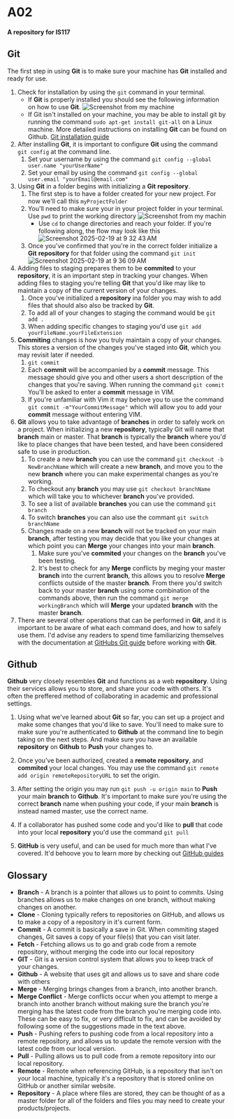 # A02
#### A repository for IS117

## Git

The first step in using **Git** is to make sure your machine has **Git** installed and ready for use.
1. Check for installation by using the ```git``` command in your terminal.
   * If **Git** is properly installed you should see the following information on how to use **Git**.
   ![Screenshot from my machine](https://github.com/user-attachments/assets/d8da964b-46d4-47d8-9a20-3189b246f73c)
   * If Git isn't installed on your machine, you may be able to install git by running the command ```sudo apt-get install git-all``` on a Linux machine. More detailed instructions on installing **Git** can be found on Github. [Git installation guide](https://github.com/git-guides/install-git)
2. After installing **Git**, it is important to configure **Git** using the command ```git config``` at the command line.
   1. Set your username by using the command ```git config --global user.name "yourUserName"``` 
   2. Set your email by using the command ```git config --global user.email "yourEmail@email.com"```
3. Using **Git** in a folder begins with initializing a **Git** **repository**.
   1. The first step is to have a folder created for your new project. For now we'll call this ```myProjectFolder```
   2. You'll need to make sure your in your project folder in your terminal. Use ```pwd``` to print the working directory
        ![Screenshot from my machin](https://github.com/user-attachments/assets/c8d42a3a-69ad-45a5-afa3-ee093e361367)
      * Use ```cd``` to change directories and reach your folder. If you're following along, the flow may look like this
        ![Screenshot 2025-02-19 at 9 32 43 AM](https://github.com/user-attachments/assets/aeb553fb-0af9-45fa-972f-0d8f289ed116)
   3. Once you've confirmed that you're in the correct folder initialize a **Git** **repository** for that folder using the command
      ```git init```
      ![Screenshot 2025-02-19 at 9 36 09 AM](https://github.com/user-attachments/assets/e1fa0dd9-852a-4667-a2b3-07a82b7506ec)
  4. Adding files to staging prepares them to be **commited** to your **repository**, it is an important step in tracking your changes. When adding files to staging you're telling **Git** that you'd like may like to maintain a copy of the current version of your changes.
     1. Once you've initialized a **repository** ina folder you may wish to add files that should also also be tracked by **Git**.
     2. To add all of your changes to staging the command would be ```git add .```
     3. When adding specific changes to staging you'd use ```git add yourFileName.yourFileExtension```
  5. **Commiting** changes is how you truly maintain a copy of your changes. This stores a version of the changes you've staged into **Git**, which you may revisit later if needed.
     1. ```git commit```
     2. Each **commit** will be accompanied by a **commit** message. This message should give you and other users a short description of the changes that you're saving. When running the command ```git commit``` You'll be asked to enter a **commit** message in VIM.
     3. If you're unfamiliar with Vim it may behove you to use the command ```git commit -m"YourCommitMessage"``` which will allow you to add your **commit** message without entering VIM.
  6. **Git** allows you to take advantage of **branches** in order to safely work on a project. When initializing a new **repository**, typically Git will name that **branch** main or master. That **branch** is typically the **branch** where you'd like to place changes that have been tested, and have been considered safe to use in production.
     1. To create a new **branch** you can use the command ```git checkout -b NewBranchName``` which will create a new **branch**, and move you to the new **branch** where you can make experimental changes as you're working.
     2. To checkout any **branch** you may use ```git checkout branchName``` which will take you to whichever **branch** you've provided.
     3. To see a list of available **branches** you can use the command ```git branch```
     4. To switch **branches** you can also use the commant ```git switch branchName```
     5. Changes made on a new **branch** will not be tracked on your main **branch**, after testing you may decide that you like your changes at which point you can **Merge** your changes into your main **branch**.
        1. Make sure you've **commited** your changes on the **branch** you've been testing.
        2. It's best to check for any **Merge** conflicts by meging your master **branch** into the current **branch**, this allows you to resolve **Merge** conflicts outside of the master **branch**. From there you'd switch back to your master **branch** using some combination of the commands above, then run the command ```git merge workingBranch``` which will **Merge** your updated **branch** with the master **branch**. 
7. There are several other operations that can be performed in **Git**, and it is important to be aware of what each command does, and how to safely use them. I'd advise any readers to spend time familiarizing themselves with the documentation at [GitHubs Git guide](https://github.com/git-guides) before working with **Git**.


## Github

**Github** very closely resembles **Git** and functions as a web **repository**. Using their services allows you to store, and share your code with others. It's often the preffered method of collaborating in academic and professional settings.

1. Using what we've learned about **Git** so far, you can set up a project and make some changes that you'd like to save. You'll need to make sure to make sure you're authenticated to **Github** at the command line to begin taking on the next steps. And make sure you have an available **repository** on **Github** to **Push**
 your changes to.
2. Once you've been authorized, created a **remote** **repository**, and **commited** your local changes. You may use the command ```git remote add origin remoteRepositoryURL``` to set the origin.
3. After setting the origin you may run ```git push -u origin main``` to **Push**
 your main **branch** to **Github**. It's important to make sure you're using the correct **branch** name when pushing your code, if your main **branch** is instead named master, use the correct name.
4. If a collaborator has pushed some code and you'd like to **pull** that code into your local **repository** you'd use the command ```git pull```

5. **GitHub** is very useful, and can be used for much more than what I've covered. It'd behoove you to learn more by checking out  [GitHub guides](https://github.com/git-guides)


## Glossary 


* **Branch** - A branch is a pointer that allows us to point to commits. Using branches allows us to make changes on one branch, without making changes on another.
* **Clone** - Cloning typically refers to repositories on GitHub, and allows us to make a copy of a repository in it's current form.
* **Commit** - A commit is basically a save in Git. When commiting staged changes, Git saves a copy of your file(s) that you can visit later.
* **Fetch** - Fetching allows us to go and grab code from a remote repository, without merging the code into our local repository
* **GIT** - Git is a version control system that allows you to keep track of your changes.
* **Github** - A website that uses git and allows us to save and share code with others
* **Merge** - Merging brings changes from a branch, into another branch.
* **Merge Conflict** - Merge conflicts occur when you attempt to merge a branch into another branch without making sure the branch you're merging has the latest code from the branch you're merging code into. These can be easy to fix, or very difficult to fix, and can be avoided by following some of the suggestions made in the text above.
* **Push** - Pushing refers to pushing code from a local repository into a remote repository, and allows us to update the remote version with the latest code from our local version.
* **Pull** - Pulling allows us to pull code from a remote repository into our local repository.
* **Remote** - Remote when referencing GitHub, is a repository that isn't on your local machine, typically it's a repository that is stored online on GitHub or another similar website.
* **Repository** - A place where files are stored, they can be thought of as a master folder for all of the folders and files you may need to create your products/projects.
